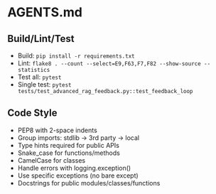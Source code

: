 # AGENTS.md

## Build/Lint/Test
- Build: `pip install -r requirements.txt`
- Lint: `flake8 . --count --select=E9,F63,F7,F82 --show-source --statistics`
- Test all: `pytest`
- Single test: `pytest tests/test_advanced_rag_feedback.py::test_feedback_loop`

## Code Style
- PEP8 with 2-space indents
- Group imports: stdlib → 3rd party → local
- Type hints required for public APIs
- Snake_case for functions/methods
- CamelCase for classes
- Handle errors with logging.exception()
- Use specific exceptions (no bare except)
- Docstrings for public modules/classes/functions